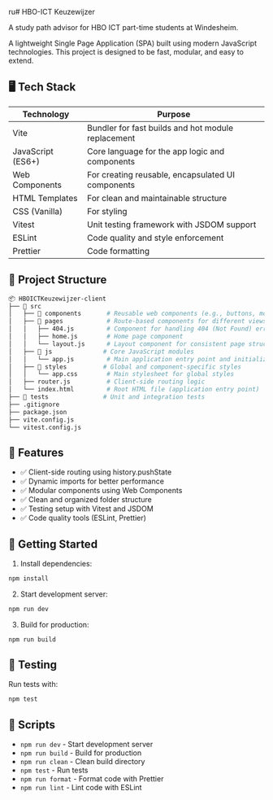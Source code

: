  ru# HBO-ICT Keuzewijzer

A study path advisor for HBO ICT part-time students at Windesheim.

A lightweight Single Page Application (SPA) built using modern JavaScript technologies. This project is designed to be fast, modular, and easy to extend.

## 🖥️ Tech Stack

| Technology        | Purpose                                            |
|-------------------|----------------------------------------------------|
| Vite              | Bundler for fast builds and hot module replacement |
| JavaScript (ES6+) | Core language for the app logic and components     |
| Web Components    | For creating reusable, encapsulated UI components  |
| HTML Templates    | For clean and maintainable structure               |
| CSS (Vanilla)     | For styling                                        |
| Vitest            | Unit testing framework with JSDOM support          |
| ESLint            | Code quality and style enforcement                 |
| Prettier          | Code formatting                                    |

## 📁 Project Structure

```bash
📦 HBOICTKeuzewijzer-client
├── 📂 src
│   ├── 📂 components       # Reusable web components (e.g., buttons, modals)
│   ├── 📂 pages            # Route-based components for different views
│   │   ├── 404.js         # Component for handling 404 (Not Found) errors
│   │   ├── home.js        # Home page component
│   │   └── layout.js      # Layout component for consistent page structure
│   ├── 📂 js              # Core JavaScript modules
│   │   └── app.js         # Main application entry point and initialization
│   ├── 📂 styles          # Global and component-specific styles
│   │   └── app.css        # Main stylesheet for global styles
│   ├── router.js          # Client-side routing logic
│   └── index.html         # Root HTML file (application entry point)
├── 📂 tests               # Unit and integration tests
├── .gitignore
├── package.json
├── vite.config.js
└── vitest.config.js
```

## 🎯 Features

- ✅ Client-side routing using history.pushState
- ✅ Dynamic imports for better performance
- ✅ Modular components using Web Components
- ✅ Clean and organized folder structure
- ✅ Testing setup with Vitest and JSDOM
- ✅ Code quality tools (ESLint, Prettier)

## 🚀 Getting Started
1. Install dependencies:
```bash
npm install
 ```

2. Start development server:
```bash
npm run dev
 ```

3. Build for production:
```bash
npm run build
 ```

## 🧪 Testing
Run tests with:

```bash
npm test
 ```

## 📝 Scripts
- `npm run dev` - Start development server
- `npm run build` - Build for production
- `npm run clean` - Clean build directory
- `npm test` - Run tests
- `npm run format` - Format code with Prettier
- `npm run lint` - Lint code with ESLint